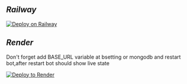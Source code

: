 ## ***Railway***

[![Deploy on Railway](https://railway.app/button.svg)](https://railway.app/new/template/UeBBxl?referralCode=hzV6fL)

## ***Render***
Don't forget add BASE_URL variable at bsetting or mongodb and restart bot,after restart bot should show live state

[![Deploy to Render](https://render.com/images/deploy-to-render-button.svg)](https://render.com/deploy)

